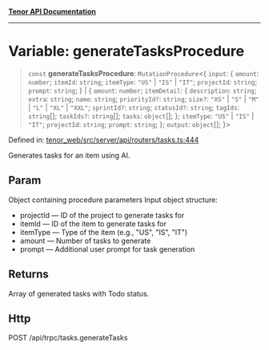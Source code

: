 [**Tenor API Documentation**](../../README.md)

***

# Variable: generateTasksProcedure

> `const` **generateTasksProcedure**: `MutationProcedure`\<\{ `input`: \{ `amount`: `number`; `itemId`: `string`; `itemType`: `"US"` \| `"IS"` \| `"IT"`; `projectId`: `string`; `prompt`: `string`; \} \| \{ `amount`: `number`; `itemDetail`: \{ `description`: `string`; `extra`: `string`; `name`: `string`; `priorityId?`: `string`; `size?`: `"XS"` \| `"S"` \| `"M"` \| `"L"` \| `"XL"` \| `"XXL"`; `sprintId?`: `string`; `statusId?`: `string`; `tagIds`: `string`[]; `taskIds?`: `string`[]; `tasks`: `object`[]; \}; `itemType`: `"US"` \| `"IS"` \| `"IT"`; `projectId`: `string`; `prompt`: `string`; \}; `output`: `object`[]; \}\>

Defined in: [tenor\_web/src/server/api/routers/tasks.ts:444](https://github.com/Apantli/Tenor/blob/b33873959b5093fc3e3d66ac4f230a78a6395bbd/tenor_web/src/server/api/routers/tasks.ts#L444)

Generates tasks for an item using AI.

## Param

Object containing procedure parameters
Input object structure:
- projectId — ID of the project to generate tasks for
- itemId — ID of the item to generate tasks for
- itemType — Type of the item (e.g., "US", "IS", "IT")
- amount — Number of tasks to generate
- prompt — Additional user prompt for task generation

## Returns

Array of generated tasks with Todo status.

## Http

POST /api/trpc/tasks.generateTasks
